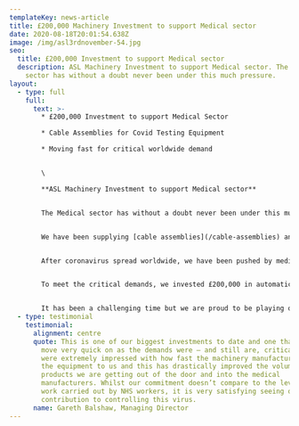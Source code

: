 ```yaml
---
templateKey: news-article
title: £200,000 Machinery Investment to support Medical sector
date: 2020-08-18T20:01:54.638Z
image: /img/asl3rdnovember-54.jpg
seo:
  title: £200,000 Investment to support Medical sector
  description: ASL Machinery Investment to support Medical sector. The Medical
    sector has without a doubt never been under this much pressure.
layout:
  - type: full
    full:
      text: >-
        * £200,000 Investment to support Medical Sector

        * Cable Assemblies for Covid Testing Equipment

        * Moving fast for critical worldwide demand


        \

        **ASL Machinery Investment to support Medical sector**


        The Medical sector has without a doubt never been under this much pressure.


        We have been supplying [cable assemblies](/cable-assemblies) and [wiring looms](/wiring-loom) for medical equipment for over 20 years and have never seen such growth in demand since early this year.


        After coronavirus spread worldwide, we have been pushed by medical equipment manufacturers to improve lead time and drastically increase volumes – something we were not set up for.


        To meet the critical demands, we invested £200,000 in automatic high speed machines to cut, strip and terminate cables. These assemblies are used in hospital beds and general medical equipment including ventilator apparatus and Covid testing apparatus.


        It has been a challenging time but we are proud to be playing our part in supporting Medical manufacturers worldwide, and to have this investment in place to pave a way for future urgent demands.
  - type: testimonial
    testimonial:
      alignment: centre
      quote: This is one of our biggest investments to date and one that we had to
        move very quick on as the demands were – and still are, critical. We
        were extremely impressed with how fast the machinery manufacturers got
        the equipment to us and this has drastically improved the volume of
        products we are getting out of the door and into the medical
        manufacturers. Whilst our commitment doesn’t compare to the level of
        work carried out by NHS workers, it is very satisfying seeing our small
        contribution to controlling this virus.
      name: Gareth Balshaw, Managing Director
---
```

